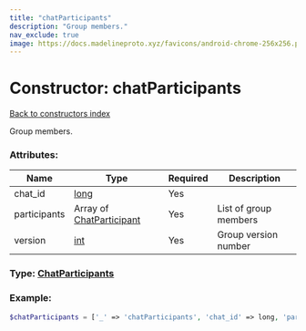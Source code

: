 ```yaml
---
title: "chatParticipants"
description: "Group members."
nav_exclude: true
image: https://docs.madelineproto.xyz/favicons/android-chrome-256x256.png
---
```

# Constructor: chatParticipants  
[Back to constructors index](/API_docs/constructors/index.md)



Group members.

### Attributes:

| Name     |    Type       | Required | Description |
|----------|---------------|----------|-------------|
|chat\_id|[long](/API_docs/types/long.md) | Yes|
|participants|Array of [ChatParticipant](/API_docs/types/ChatParticipant.md) | Yes|List of group members|
|version|[int](/API_docs/types/int.md) | Yes|Group version number|



### Type: [ChatParticipants](/API_docs/types/ChatParticipants.md)


### Example:

```php
$chatParticipants = ['_' => 'chatParticipants', 'chat_id' => long, 'participants' => [ChatParticipant, ChatParticipant], 'version' => int];
```  
